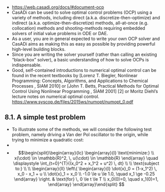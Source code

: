 - https://web.casadi.org/docs/#document-ocp
- CasADi can be used to solve optimal control problems (OCP) using a variety of methods, including direct (a.k.a. discretize-then-optimize) and indirect (a.k.a. optimize-then-discretize) methods, all-at-once (e.g. collocation) methods and shooting-methods requiring embedded solvers of initial value problems in ODE or DAE.
- As a user, you are in general expected to write your own OCP solver and CasADi aims as making this as easy as possible by providing powerful high-level building blocks.
- Since you are writing the solver yourself (rather than calling an existing “black-box” solver), a basic understanding of how to solve OCPs is indispensable.
- Good, self-contained introductions to numerical optimal control can be found in the recent textbooks by  [Lorenz T. Biegler, Nonlinear Programming: Concepts, Algorithms, and Applications to Chemical Processes , SIAM 2010]
   or [John T. Betts, Practical Methods for Optimal Control Using Nonlinear Programming , SIAM 2001] 
  [2] or Moritz Diehl’s lecture notes on numerical optimal control. https://www.syscop.de/files/2015ws/numopt/numopt_0.pdf
## 8.1. A simple test problem
- To illustrate some of the methods, we will consider the following test problem, namely driving a Van der Pol oscillator to the origin, while trying to minimize a quadratic cost:
-
-
  $$\begin{split}\begin{array}{lc}
  \begin{array}{l}
  \text{minimize:} \\
  x(\cdot) \in \mathbb{R}^2, \, u(\cdot) \in \mathbb{R}
  \end{array}
  \quad \displaystyle \int_{t=0}^{T}{(x_0^2 + x_1^2 + u^2) \, dt}
  \\
  \\
  \text{subject to:} \\
  \\
  \begin{array}{ll}
  \left\{
  \begin{array}{l}
  \dot{x}_0 = (1-x_1^2) \, x_0 - x_1 + u \\
  \dot{x}_1 = x_0 \\
  -1.0 \le u \le 1.0, \quad x_1 \ge -0.25
  \end{array} \right. & \text{for} \, 0 \le t \le T \\
  x_0(0)=0, \quad x_1(0)=1,
  \end{array}
  \end{array}\end{split} $$